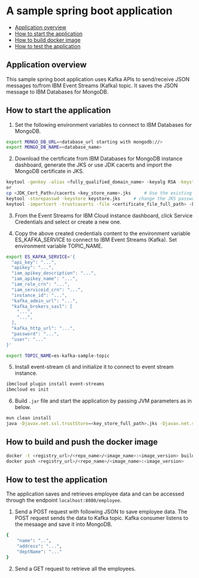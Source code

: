 # A sample spring boot application

- [Application overview](#application-overview)
- [How to start the application](#how-to-start-the-application)
- [How to build docker image](#how-to-build-the-docker-image)
- [How to test the application](#how-to-test-the-application)

## Application overview

This sample spring boot application uses Kafka APIs to send/receive JSON messages to/from IBM Event Streams (Kafka) topic. It saves the JSON message to IBM Databases for MongoDB. 

## How to start the application

1. Set the following environment variables to connect to IBM Databases for MongoDB.

```bash
export MONGO_DB_URL=<database_url starting with mongodb://>
export MONGO_DB_NAME=<database_name>
```

2. Download the certificate from IBM Databases for MongoDB instance dashboard, generate the JKS or use JDK cacerts and import the MongoDB certificate in JKS.

```bash
keytool -genkey -alias <fully_qualified_domain_name> -keyalg RSA -keystore <key_store_name>.jks -keysize 2048
or
cp <JDK_Cert_Path>/cacerts <key_store_name>.jks     # Use the existing JDK cacerts as JKS.
keytool -storepasswd -keystore keystore.jks     # change the JKS password.
keytool -importcert -trustcacerts -file <certificate_file_full_path> -keystore <key_store_name>.jks -storepass <key_store_password> -alias <certificate_specific_unique_name>
```

3. From the Event Streams for IBM Cloud instance dashboard, click Service Credentials and select or create a new one.

4. Copy the above created credentials content to the environment variable ES_KAFKA_SERVICE to connect to IBM Event Streams (Kafka). Set environment variable TOPIC_NAME.

```bash
export ES_KAFKA_SERVICE='{
  "api_key": "...",
  "apikey": "...",
  "iam_apikey_description": "...",
  "iam_apikey_name": "...",
  "iam_role_crn": "...",
  "iam_serviceid_crn": "...",
  "instance_id": "...",
  "kafka_admin_url": "...",
  "kafka_brokers_sasl": [
    "...",
    "...",
  ],
  "kafka_http_url": "...",
  "password": "...",
  "user": "..."
}'

export TOPIC_NAME=es-kafka-sample-topic
```

5. Install event-stream cli and initialize it to connect to event stream instance.

```bash
ibmcloud plugin install event-streams
ibmcloud es init
```

6. Build `.jar` file and start the application by passing JVM parameters as in below.

```bash
mvn clean install
java -Djavax.net.ssl.trustStore=<key_store_full_path>.jks -Djavax.net.ssl.trustStorePassword=<key_store_password> -jar <generated_jar_file_full_path>.jar
```

## How to build and push the docker image
```bash
docker -t <registry_url>/<repo_name>/<image_name>:<image_version> build .
docker push <registry_url>/<repo_name>/<image_name>:<image_version>
```

## How to test the application

The application saves and retrieves employee data and can be accessed through the endpoint `localhost:8080/employee`.
1. Send a POST request with following JSON to save employee data. The POST request sends the data to Kafka topic. Kafka consumer listens to the mesaage and save it into MongoDB.
```bash
{
	"name": "..",
	"address": "...",
	"deptName": "..."
}
```
2. Send a GET request to retrieve all the employees.
